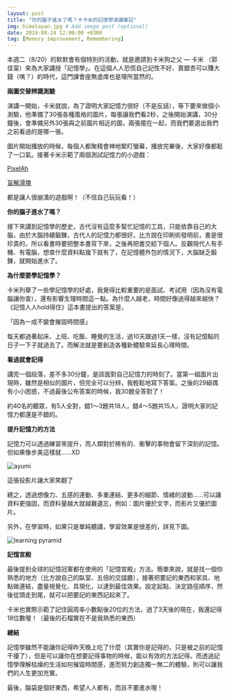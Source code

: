 ```yaml
---
layout: post
title: "你的腦子進水了嗎？卡卡米的記憶學演講筆記"
img: himalayan.jpg # Add image post (optional)
date: 2019-08-24 12:00:00 +0300
tag: [Memory improvement, Remembering]
---
```

本週二（8/20）的默默會有個特別的活動，就是邀請到卡米狗之父 — 卡米 （郭佳甯）來為大家講授「記憶學」。在這個人人恐慌自己記性不好、賣銀杏可以賺大錢（咦？）的時代，這門課會座無虛席也是理所當然的。

**兩圖交替辨識測驗**

演講一開始，卡米就說，為了證明大家記憶力很好（不是反話），等下要來做個小測驗，他準備了30張各種風格的圖片，每張讓我們看2秒，之後開始演講，30分鐘後，會準備另外30張與之前圖片相近的圖，兩張擺在一起，而我們要選出我們之前看過的是哪一張。

圖片開始播放的時候，每個人都聚精會神地緊盯螢幕，播放完畢後，大家好像都鬆了一口氣。接著卡米示範了兩個測試記憶力的小遊戲：

[PixelAh](https://etrex.tw/flash/Pixel%20Ah/PixelAh.html)

[盲解滑塊](https://etrex.tw/js/sliding_puzzle/SlidingPuzzle.html)

都是讓人很崩潰的遊戲啊！（不信自己玩玩看！）

**你的腦子進水了嗎？**

接下來講到記憶學的歷史，古代沒有這麼多幫忙記憶的工具，只能依靠自己的大腦，由於大腦持續鍛鍊，古代人的記憶力都很好。比方說在印刷術發明前，書是很珍貴的，所以看書時要把整本書背下來，之後再把書交給下個人。反觀現代人有手機、有電腦，想查什麼資料點幾下就有了，在記憶體外包的情況下，大腦缺乏鍛鍊，就開始進水了。

**為什麼要學記憶學？**

卡米列舉了一些學記憶學的好處，我覺得比較重要的是面試、考試用（因為沒有電腦讓你查），還有影響生理時間這一點。為什麼人越老，時間好像過得越來越快？《記憶人人hold得住》這本書提出的答案是，

「因為一成不變會摧毀時間感」

每天都過著起床、上班、吃飯、睡覺的生活，過10天跟過1天一樣，沒有記憶點的日子一下子就過去了。而解法就是要創造各種新體驗來延長心理時間。

**看過就會記得**

講完一個段落，差不多30分鐘，是該面對自己記憶力的時刻了。當第一組圖片出現時，雖然是相似的圖片，但完全可以分辨，我輕鬆地寫下答案。之後的29組偶有小小困惑，不過最後公布答案的時候，我30題全答對了！

約40名的聽眾，有5人全對，錯1～3題共18人，錯4～5題共15人，證明大家的記憶力都還是不錯的。

**提升記憶力的方法**

記憶力可以透過練習來提升，而人類對於稀有的、衝擊的事物會留下深刻的記憶。但如果像步美這樣就……XD

![ayumi](https://i.imgur.com/KQIORQk.png)

這張投影片讓大家笑翻了

總之，透過想像力、五感的連動、多重連結、更多的細節、情緒的波動……可以讓資料更強固，而資料量越大就越難遺忘，例如：圖片優於文字，而影片又優於圖片。

另外，在學習時，如果只是單純聽講，學習效果是很差的，詳見下圖。

![learning pyramid](https://i.imgur.com/o8nMiJ7.png)

**記憶宮殿**

最後提到全球的記憶冠軍都在使用的「記憶宮殿」方法。簡單來說，就是找一個你熟悉的地方（比方說自己的臥室、五倍的交誼廳），接著把要記的東西和家具、地點做連結，盡量視覺化、具現化，以達到最佳效果。設定起點、決定路徑順序，然後從頭走到尾，就可以把要記的東西記起來了。

卡米也實際示範了記住圓周率小數點後20位的方法，過了3天後的現在，我還記得18位數喔！（最後的石榴實在不是我熟悉的東西）

**總結**

記憶學雖然不能讓你記得昨天晚上吃了什麼（其實你是記得的，只是被之前的記憶干擾了），但是可以讓你在想要記得事物的時候，能以有效的方法記得。而透過記憶學理解枯燥的生活如何摧毀時間感，進而努力創造獨一無二的體驗，則可以讓我們的人生更加充實。

最後，腦袋是個好東西，希望人人都有，而且不要進水喔！